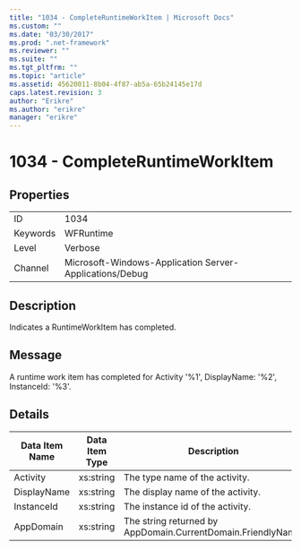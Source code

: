 ```yaml
---
title: "1034 - CompleteRuntimeWorkItem | Microsoft Docs"
ms.custom: ""
ms.date: "03/30/2017"
ms.prod: ".net-framework"
ms.reviewer: ""
ms.suite: ""
ms.tgt_pltfrm: ""
ms.topic: "article"
ms.assetid: 45620011-8b04-4f87-ab5a-65b24145e17d
caps.latest.revision: 3
author: "Erikre"
ms.author: "erikre"
manager: "erikre"
---
```

# 1034 - CompleteRuntimeWorkItem
## Properties  
  
|||  
|-|-|  
|ID|1034|  
|Keywords|WFRuntime|  
|Level|Verbose|  
|Channel|Microsoft-Windows-Application Server-Applications/Debug|  
  
## Description  
 Indicates a RuntimeWorkItem has completed.  
  
## Message  
 A runtime work item has completed for Activity '%1', DisplayName: '%2', InstanceId: '%3'.  
  
## Details  
  
|Data Item Name|Data Item Type|Description|  
|--------------------|--------------------|-----------------|  
|Activity|xs:string|The type name of the activity.|  
|DisplayName|xs:string|The display name of the activity.|  
|InstanceId|xs:string|The instance id of the activity.|  
|AppDomain|xs:string|The string returned by AppDomain.CurrentDomain.FriendlyName.|